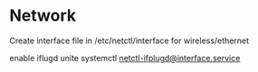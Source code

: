 # Network
Create interface file in /etc/netctl/interface for wireless/ethernet  

enable iflugd unite
systemctl netctl-ifplugd@interface.service
